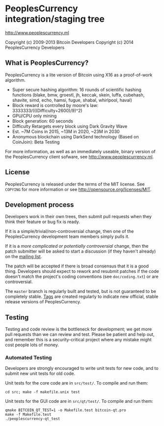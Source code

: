 PeoplesCurrency integration/staging tree
================================

http://www.peoplescurrency.ml

Copyright (c) 2009-2013 Bitcoin Developers
Copyright (c) 2014 PeoplesCurrency Developers

What is PeoplesCurrency?
----------------

PeoplesCurrency is a lite version of Bitcoin using X16 as a proof-of-work algorithm.
 - Super secure hashing algorithm: 16 rounds of scientific hashing functions (blake, bmw, groestl, jh, keccak, skein, luffa, cubehash, shavite, simd, echo, hamsi, fugue, shabal, whirlpool, haval)
 - Block reward is controlled by moore's law: 3333333/(((Difficulty+2600)/9)^2)
 - GPU/CPU only mining
 - Block generation: 60 seconds
 - Difficulty Retargets every block using Dark Gravity Wave
 - Est. ~7M Coins in 2015, ~13M in 2020, ~23M in 2030
 - Anonymous blockchain using DarkSend technology (Based on CoinJoin): Beta Testing

For more information, as well as an immediately useable, binary version of
the PeoplesCurrency client sofware, see http://www.peoplescurrency.ml.

License
-------

PeoplesCurrency is released under the terms of the MIT license. See `COPYING` for more
information or see http://opensource.org/licenses/MIT.

Development process
-------------------

Developers work in their own trees, then submit pull requests when they think
their feature or bug fix is ready.

If it is a simple/trivial/non-controversial change, then one of the PeoplesCurrency
development team members simply pulls it.

If it is a *more complicated or potentially controversial* change, then the patch
submitter will be asked to start a discussion (if they haven't already) on the
[mailing list](http://sourceforge.net/mailarchive/forum.php?forum_name=bitcoin-development).

The patch will be accepted if there is broad consensus that it is a good thing.
Developers should expect to rework and resubmit patches if the code doesn't
match the project's coding conventions (see `doc/coding.txt`) or are
controversial.

The `master` branch is regularly built and tested, but is not guaranteed to be
completely stable. [Tags](https://github.com/bitcoin/bitcoin/tags) are created
regularly to indicate new official, stable release versions of PeoplesCurrency.

Testing
-------

Testing and code review is the bottleneck for development; we get more pull
requests than we can review and test. Please be patient and help out, and
remember this is a security-critical project where any mistake might cost people
lots of money.

### Automated Testing

Developers are strongly encouraged to write unit tests for new code, and to
submit new unit tests for old code.

Unit tests for the core code are in `src/test/`. To compile and run them:

    cd src; make -f makefile.unix test

Unit tests for the GUI code are in `src/qt/test/`. To compile and run them:

    qmake BITCOIN_QT_TEST=1 -o Makefile.test bitcoin-qt.pro
    make -f Makefile.test
    ./peoplescurrency-qt_test

